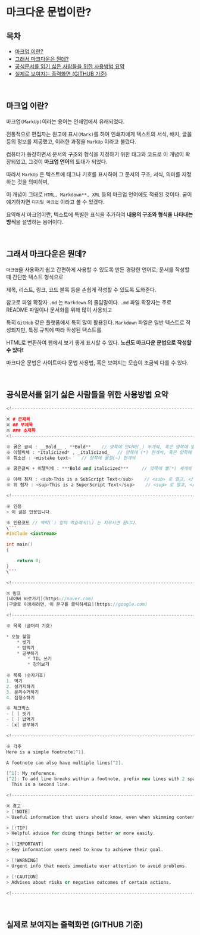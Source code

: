 # 마크다운 문법이란?

## 목차
* [마크업 이란?](#마크업-이란)
* [그래서 마크다운은 뭔데?](#그래서-마크다운은-뭔데)
* [공식문서를 읽기 싫은 사람들을 위한 사용방법 요약](#공식문서를-읽기-싫은-사람들을-위한-사용방법-요약)
* [실제로 보여지는 출력화면 (GITHUB 기준)](#실제로-보여지는-출력화면-github-기준)

</br>

## 마크업 이란?

마크업`(MarkUp)`이라는 용어는 인쇄업에서 유래되었다.

전통적으로 편집자는 원고에 표시`(Mark)`를 하여 인쇄자에게 텍스트의 서식, 배치, 글꼴 등의 정보를 제공했고, 이러한 과정을 `MarkUp` 이라고 불렀다.

컴퓨터가 등장하면서 문서의 구조와 형식을 지정하기 위한 태그와 코드로 이 개념이 확장되었고, 그것이 **마크업 언어**의 토대가 되었다.

따라서 `MarkUp` 은 텍스트에 태그나 기호를 표시하여 그 문서의 구조, 서식, 의미를 지정하는 것을 의미하며,

이 개념이 그대로 `HTML, Markdown**, XML` 등의 마크업 언어에도 적용된 것이다. 굳이 얘기하자면 `디지털 마크업` 이라고 볼 수 있겠다.

요약해서 마크업이란, 텍스트에 특별한 표식을 추가하여 **내용의 구조와 형식을 나타내는 방식**을 설명하는 용어이다.

</br>

## 그래서 마크다운은 뭔데?

`마크업`을 사용하기 쉽고 간편하게 사용할 수 있도록 만든 경량한 언어로, 문서를 작성할 때 간단한 텍스트 형식으로

제목, 리스트, 링크, 코드 블록 등을 손쉽게 작성할 수 있도록 도와준다.

참고로 파일 확장자 `.md` 는 `Markdown` 의 줄임말이다. `.md` 파일 확장자는 주로 README 파일이나 문서화를 위해 많이 사용되고

특히 `GitHub` 같은 플랫폼에서 특히 많이 활용된다. `Markdown` 파일은 일반 텍스트로 작성되지만, 특정 규칙에 따라 작성된 텍스트를

HTML로 변환하여 웹에서 보기 좋게 표시할 수 있다. **노션도 마크다운 문법으로 작성할 수 있다!**

마크다운 문법은 사이트마다 문법 사용법, 혹은 보여지는 모습이 조금씩 다를 수 있다.

</br>

## 공식문서를 읽기 싫은 사람들을 위한 사용방법 요약

```cpp
<!------------------------------------------------------------------------------------------------->

※ # 큰제목
※ ## 부제목
※ ### 소제목
<!------------------------------------------------------------------------------------------------->

※ 굵은 글씨 : __Bold__ , **Bold**    // 양쪽에 언더바(_) 두개씩, 혹은 양쪽에 별(*) 두개씩
※ 이텔릭체 : *italicized* , _italicized_   // 양쪽에 (*) 한개씩, 혹은 양쪽에 언더바(_) 한개씩
※ 취소선 : ~mistake text~    // 양쪽에 물결(~) 한개씩

※ 굵은글씨 + 이텔릭체 : ***Bold and italicized***     // 양쪽에 별(*) 세개씩

※ 아래 첨자 : <sub>This is a SubScript Text</sub>    // <sub> 로 열고, </sub> 로 닫습니다.
※ 위 첨자 : <sup>This is a SuperScript Text</sup>    // <sup> 로 열고, </sup> 로 닫습니다.

<!------------------------------------------------------------------------------------------------->

※ 인용
> 이 글은 인용입니다.

※ 인용코드 // 백틱(`) 앞의 역슬래시(\) 는 지우시면 됩니다.
\```
#include <iostream>

int main()
{

	return 0;
}
\```

<!------------------------------------------------------------------------------------------------->

※ 링크
[네이버 바로가기](https://naver.com)
[구글로 이동하려면, 이 문구를 클릭하세요](https://google.com)

<!------------------------------------------------------------------------------------------------->

※ 목록 (글머리 기호)

* 오늘 할일
	* 씻기
	* 밥먹기
	* 공부하기
		* TIL 쓰기
		* 강의보기
		
※ 목록 (숫자기호)
1. 먹기
2. 설거지하기
3. 분리수거하기
4. 집청소하기

※ 체크박스
- [ ] 씻기
- [ ] 밥먹기
- [x] 공부하기

<!------------------------------------------------------------------------------------------------->

※ 각주
Here is a simple footnote[^1].

A footnote can also have multiple lines[^2].

[^1]: My reference.
[^2]: To add line breaks within a footnote, prefix new lines with 2 spaces.
  This is a second line.

<!------------------------------------------------------------------------------------------------->

※ 경고
> [!NOTE]
> Useful information that users should know, even when skimming content.

> [!TIP]
> Helpful advice for doing things better or more easily.

> [!IMPORTANT]
> Key information users need to know to achieve their goal.

> [!WARNING]
> Urgent info that needs immediate user attention to avoid problems.

> [!CAUTION]
> Advises about risks or negative outcomes of certain actions.

<!------------------------------------------------------------------------------------------------->
```

</br>

## 실제로 보여지는 출력화면 (GITHUB 기준)
